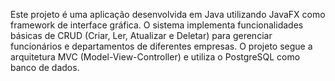 Este projeto é uma aplicação desenvolvida em Java utilizando JavaFX como framework de interface gráfica. O sistema implementa funcionalidades básicas de CRUD (Criar, Ler, Atualizar e Deletar) para gerenciar funcionários e departamentos de diferentes empresas. O projeto segue a arquitetura MVC (Model-View-Controller) e utiliza o PostgreSQL como banco de dados.
